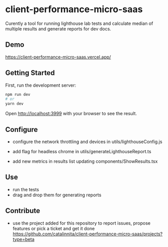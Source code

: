 # client-performance-micro-saas

Curently a tool for running lighthouse lab tests and calculate median of multiple results and generate reports for dev docs.

## Demo

https://client-performance-micro-saas.vercel.app/

## Getting Started

First, run the development server:

```bash
npm run dev
# or
yarn dev
```

Open [http://localhost:3999](http://localhost:3999) with your browser to see the result.


## Configure

* configure the network throttling and devices in utils/lighthouseConfig.js

* add flag for headless chrome in utils/generateLighthouseReport.ts

* add new metrics in results list updating components/ShowResults.tsx

## Use

* run the tests
* drag and drop them for generating reports

## Contribute

* use the project added for this repository to report issues, propose features or pick a ticket and get it done https://github.com/catalinnita/client-performance-micro-saas/projects?type=beta

